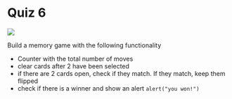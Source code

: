 # Quiz 6

[![](https://scotch-res.cloudinary.com/video/upload/vs_50,dl_200,e_loop/v1592352066/13-memory-matching_cvgqvl.gif)](https://learn.chrisoncode.io/courses/10-react-apps-series-b/365603-3-memory-matching-game/1041042-00-memory-matching-preview)

Build a memory game with the following functionality

- Counter with the total number of moves
- clear cards after 2 have been selected
- if there are 2 cards open, check if they match. If they match, keep them flipped
- check if there is a winner and show an alert `alert("you won!")`
